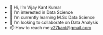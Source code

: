 - 👋 Hi, I’m Vijay Kant Kumar
- 👀 I’m interested in Data Science
- 🌱 I’m currently learning M.Sc Data Science
- 💞️ I’m looking to collaborate on Data Analysis
- 📫 How to reach me v27kant@gmail.com

<!---
vijaykant06/vijaykant06 is a ✨ special ✨ repository because its `README.md` (this file) appears on your GitHub profile.
You can click the Preview link to take a look at your changes.
--->
